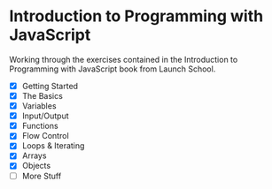 # Introduction to Programming with JavaScript

Working through the exercises contained in the Introduction to Programming with
JavaScript book from Launch School.

- [x] Getting Started
- [x] The Basics
- [x] Variables
- [x] Input/Output
- [x] Functions
- [x] Flow Control
- [x] Loops & Iterating
- [x] Arrays
- [x] Objects
- [ ] More Stuff
